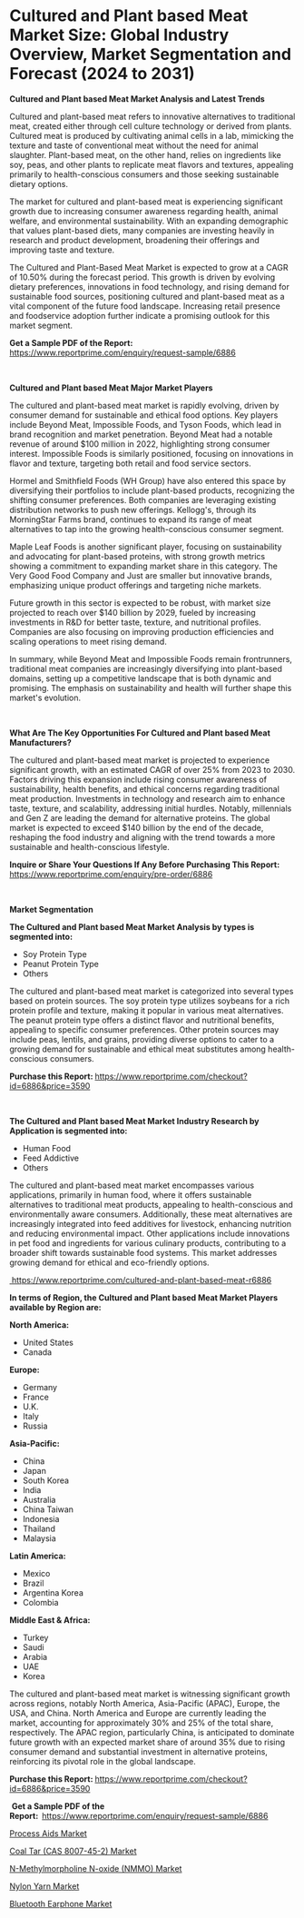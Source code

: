 <p><h1>Cultured and Plant based Meat Market Size: Global Industry Overview, Market Segmentation and Forecast (2024 to 2031)</h1></p><p><strong>Cultured and Plant based Meat Market Analysis and Latest Trends</strong></p>
<p><p>Cultured and plant-based meat refers to innovative alternatives to traditional meat, created either through cell culture technology or derived from plants. Cultured meat is produced by cultivating animal cells in a lab, mimicking the texture and taste of conventional meat without the need for animal slaughter. Plant-based meat, on the other hand, relies on ingredients like soy, peas, and other plants to replicate meat flavors and textures, appealing primarily to health-conscious consumers and those seeking sustainable dietary options.</p><p>The market for cultured and plant-based meat is experiencing significant growth due to increasing consumer awareness regarding health, animal welfare, and environmental sustainability. With an expanding demographic that values plant-based diets, many companies are investing heavily in research and product development, broadening their offerings and improving taste and texture.</p><p>The Cultured and Plant-Based Meat Market is expected to grow at a CAGR of 10.50% during the forecast period. This growth is driven by evolving dietary preferences, innovations in food technology, and rising demand for sustainable food sources, positioning cultured and plant-based meat as a vital component of the future food landscape. Increasing retail presence and foodservice adoption further indicate a promising outlook for this market segment.</p></p>
<p><strong>Get a Sample PDF of the Report:&nbsp;</strong> <a href="https://www.reportprime.com/enquiry/request-sample/6886">https://www.reportprime.com/enquiry/request-sample/6886</a></p>
<p>&nbsp;</p>
<p><strong>Cultured and Plant based Meat Major Market Players</strong></p>
<p><p>The cultured and plant-based meat market is rapidly evolving, driven by consumer demand for sustainable and ethical food options. Key players include Beyond Meat, Impossible Foods, and Tyson Foods, which lead in brand recognition and market penetration. Beyond Meat had a notable revenue of around $100 million in 2022, highlighting strong consumer interest. Impossible Foods is similarly positioned, focusing on innovations in flavor and texture, targeting both retail and food service sectors.</p><p>Hormel and Smithfield Foods (WH Group) have also entered this space by diversifying their portfolios to include plant-based products, recognizing the shifting consumer preferences. Both companies are leveraging existing distribution networks to push new offerings. Kellogg's, through its MorningStar Farms brand, continues to expand its range of meat alternatives to tap into the growing health-conscious consumer segment.</p><p>Maple Leaf Foods is another significant player, focusing on sustainability and advocating for plant-based proteins, with strong growth metrics showing a commitment to expanding market share in this category. The Very Good Food Company and Just are smaller but innovative brands, emphasizing unique product offerings and targeting niche markets.</p><p>Future growth in this sector is expected to be robust, with market size projected to reach over $140 billion by 2029, fueled by increasing investments in R&D for better taste, texture, and nutritional profiles. Companies are also focusing on improving production efficiencies and scaling operations to meet rising demand.</p><p>In summary, while Beyond Meat and Impossible Foods remain frontrunners, traditional meat companies are increasingly diversifying into plant-based domains, setting up a competitive landscape that is both dynamic and promising. The emphasis on sustainability and health will further shape this market's evolution.</p></p>
<p>&nbsp;</p>
<p><strong>What Are The Key Opportunities For Cultured and Plant based Meat Manufacturers?</strong></p>
<p><p>The cultured and plant-based meat market is projected to experience significant growth, with an estimated CAGR of over 25% from 2023 to 2030. Factors driving this expansion include rising consumer awareness of sustainability, health benefits, and ethical concerns regarding traditional meat production. Investments in technology and research aim to enhance taste, texture, and scalability, addressing initial hurdles. Notably, millennials and Gen Z are leading the demand for alternative proteins. The global market is expected to exceed $140 billion by the end of the decade, reshaping the food industry and aligning with the trend towards a more sustainable and health-conscious lifestyle.</p></p>
<p><strong>Inquire or Share Your Questions If Any Before Purchasing This Report:</strong> <a href="https://www.reportprime.com/enquiry/pre-order/6886">https://www.reportprime.com/enquiry/pre-order/6886</a></p>
<p>&nbsp;</p>
<p><strong>Market Segmentation</strong></p>
<p><strong>The Cultured and Plant based Meat Market Analysis by types is segmented into:</strong></p>
<p><ul><li>Soy Protein Type</li><li>Peanut Protein Type</li><li>Others</li></ul></p>
<p><p>The cultured and plant-based meat market is categorized into several types based on protein sources. The soy protein type utilizes soybeans for a rich protein profile and texture, making it popular in various meat alternatives. The peanut protein type offers a distinct flavor and nutritional benefits, appealing to specific consumer preferences. Other protein sources may include peas, lentils, and grains, providing diverse options to cater to a growing demand for sustainable and ethical meat substitutes among health-conscious consumers.</p></p>
<p><strong>Purchase this Report:&nbsp;</strong><a href="https://www.reportprime.com/checkout?id=6886&price=3590">https://www.reportprime.com/checkout?id=6886&price=3590</a></p>
<p>&nbsp;</p>
<p><strong>The Cultured and Plant based Meat Market Industry Research by Application is segmented into:</strong></p>
<p><ul><li>Human Food</li><li>Feed Addictive</li><li>Others</li></ul></p>
<p><p>The cultured and plant-based meat market encompasses various applications, primarily in human food, where it offers sustainable alternatives to traditional meat products, appealing to health-conscious and environmentally aware consumers. Additionally, these meat alternatives are increasingly integrated into feed additives for livestock, enhancing nutrition and reducing environmental impact. Other applications include innovations in pet food and ingredients for various culinary products, contributing to a broader shift towards sustainable food systems. This market addresses growing demand for ethical and eco-friendly options.</p></p>
<p><a href="https://www.reportprime.com/cultured-and-plant-based-meat-r6886">&nbsp;https://www.reportprime.com/cultured-and-plant-based-meat-r6886</a></p>
<p><strong>In terms of Region, the Cultured and Plant based Meat Market Players available by Region are:</strong></p>
<p>
    <p> <strong> North America: </strong>
        <ul>
            <li>United States</li>
            <li>Canada</li>
        </ul>
        </p> 
    <p> <strong> Europe: </strong>
        <ul>
            <li>Germany</li>
            <li>France</li>
            <li>U.K.</li>
            <li>Italy</li>
            <li>Russia</li>
        </ul>
        </p> 
    <p> <strong> Asia-Pacific: </strong>
        <ul>
            <li>China</li>
            <li>Japan</li>
            <li>South Korea</li>
            <li>India</li>
            <li>Australia</li>
            <li>China Taiwan</li>
            <li>Indonesia</li>
            <li>Thailand</li>
            <li>Malaysia</li>
        </ul>
        </p> 
    <p> <strong> Latin America: </strong>
        <ul>
            <li>Mexico</li>
            <li>Brazil</li>
            <li>Argentina Korea</li>
            <li>Colombia</li>
        </ul>
        </p> 
    <p> <strong> Middle East & Africa: </strong>
        <ul>
            <li>Turkey</li>
            <li>Saudi</li>
            <li>Arabia</li>
            <li>UAE</li>
            <li>Korea</li>
        </ul>
    </p>
    </p>
<p><p>The cultured and plant-based meat market is witnessing significant growth across regions, notably North America, Asia-Pacific (APAC), Europe, the USA, and China. North America and Europe are currently leading the market, accounting for approximately 30% and 25% of the total share, respectively. The APAC region, particularly China, is anticipated to dominate future growth with an expected market share of around 35% due to rising consumer demand and substantial investment in alternative proteins, reinforcing its pivotal role in the global landscape.</p></p>
<p><strong>Purchase this Report: </strong><a href="https://www.reportprime.com/checkout?id=6886&price=3590">https://www.reportprime.com/checkout?id=6886&price=3590</a></p>
<p>&nbsp;<strong>Get a Sample PDF of the Report:&nbsp;&nbsp;</strong><a href="https://www.reportprime.com/enquiry/request-sample/6886">https://www.reportprime.com/enquiry/request-sample/6886</a></p>
<p><strong></strong></p>
<p><p><a href="https://medium.com/@pippa.ball45457/global-perspectives-on-process-aids-market-trends-and-forecast-2024-2031-3b9e1f72a97f">Process Aids Market</a></p><p><a href="https://issuu.com/reportprime-2/docs/coal-tar-cas-8007-45-2-market-size-_a4bd26fcb19e4d">Coal Tar (CAS 8007-45-2) Market</a></p><p><a href="https://issuu.com/reportprime-2/docs/n-methylmorpholine-n-oxide-nmmo-mar_0b3d3739008973">N-Methylmorpholine N-oxide (NMMO) Market</a></p><p><a href="https://www.linkedin.com/pulse/nylon-yarn-market-insights-products-regional-analysis-forecasted-atgse?trackingId=ukaNaN2nTyC9vYhq%2ByZePQ%3D%3D">Nylon Yarn Market</a></p><p><a href="https://www.linkedin.com/pulse/what-growth-drivers-bluetooth-earphone-market-comprehensive-6q6lf?trackingId=40lavFz3Sy2DuLhx%2B7bpEg%3D%3D">Bluetooth Earphone Market</a></p></p>